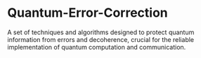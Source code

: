 # Quantum-Error-Correction
A set of techniques and algorithms designed to protect quantum information from errors and decoherence, crucial for the reliable implementation of quantum computation and communication.

